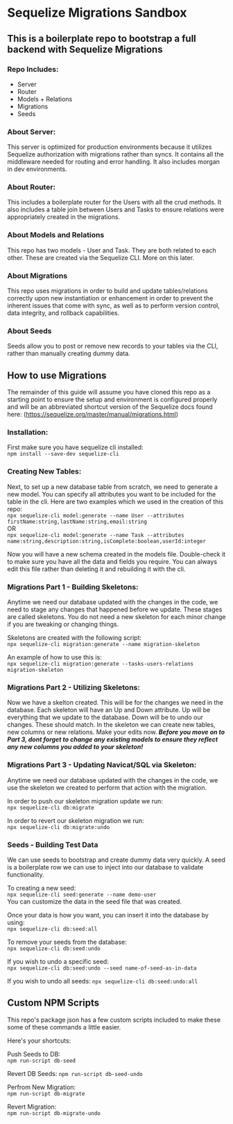 # Sequelize Migrations Sandbox
## This is a boilerplate repo to bootstrap a full backend with Sequelize Migrations

### Repo Includes:
* Server
* Router
* Models + Relations
* Migrations
* Seeds

### About Server:
This server is optimized for production environments because it utilizes Sequelize authorization with migrations rather than syncs.  It contains all the middleware needed for routing and error handling. It also includes morgan in dev environments.

### About Router:
This includes a boilerplate router for the Users with all the crud methods.  It also includes a table join between Users and Tasks to ensure relations were appropriately created in the migrations.

### About Models and Relations
This repo has two models - User and Task.  They are both related to each other.  These are created via the Sequelize CLI.  More on this later.

### About Migrations
This repo uses migrations in order to build and update tables/relations correctly upon new instantiation or enhancement in order to prevent the inherent issues that come with sync, as well as to perform version control, data integrity, and rollback capabilities.

### About Seeds
Seeds allow you to post or remove new records to your tables via the CLI, rather than manually creating dummy data.


## How to use Migrations

The remainder of this guide will assume you have cloned this repo as a starting point to ensure the setup and environment is configured properly and will be an abbreviated shortcut version of the Sequelize docs found here: (https://sequelize.org/master/manual/migrations.html)

### Installation:

First make sure you have sequelize cli installed:   
``npm install --save-dev sequelize-cli``   

### Creating New Tables:
Next, to set up a new database table from scratch, we need to generate a new model.  You can specify all attributes you want to be included for the table in the cli.  Here are two examples which we used in the creation of this repo:   
``npx sequelize-cli model:generate --name User --attributes firstName:string,lastName:string,email:string``   
OR   
``npx sequelize-cli model:generate --name Task --attributes name:string,description:string,isComplete:boolean,userId:integer``    

Now you will have a new schema created in the models file.  Double-check it to make sure you have all the data and fields you require.  You can always edit this file rather than deleting it and rebuilding it with the cli.

### Migrations Part 1 - Building Skeletons:
Anytime we need our database updated with the changes in the code, we need to stage any changes that happened before we update.  These stages are called skeletons.  You do not need a new skeleton for each minor change if you are tweaking or changing things.   

Skeletons are created with the following script:    
``npx sequelize-cli migration:generate --name migration-skeleton``   

An example of how to use this is:   
``npx sequelize-cli migration:generate --tasks-users-relations migration-skeleton``   

### Migrations Part 2 - Utilizing Skeletons:
Now we have a skelton created.  This will be for the changes we need in the database.  Each skeleton will have an Up and Down attribute.  Up will be everything that we update to the database.  Down will be to undo our changes.  These should match.  In the skeleton we can create new tables, new columns or new relations.  Make your edits now.  ***Before you move on to Part 3, dont forget to change any existing models to ensure they reflect any new columns you added to your skeleton!***

### Migrations Part 3 - Updating Navicat/SQL via Skeleton:
Anytime we need our database updated with the changes in the code, we use the skeleton we created to perform that action with the migration. 

In order to push our skeleton migration update we run:   
``npx sequelize-cli db:migrate``   

In order to revert our skeleton migration we run:   
``npx sequelize-cli db:migrate:undo``

### Seeds - Building Test Data
We can use seeds to bootstrap and create dummy data very quickly.  A seed is a boilerplate row we can use to inject into our database to validate functionality.

To creating a new seed:   
``npx sequelize-cli seed:generate --name demo-user``   
You can customize the data in the seed file that was created.

Once your data is how you want, you can insert it into the database by using:   
``npx sequelize-cli db:seed:all``   

To remove your seeds from the database:   
``npx sequelize-cli db:seed:undo``  

If you wish to undo a specific seed:   
``npx sequelize-cli db:seed:undo --seed name-of-seed-as-in-data``   

If you wish to undo all seeds:
``npx sequelize-cli db:seed:undo:all``   


## Custom NPM Scripts
This repo's package json has a few custom scripts included to make these some of these commands a little easier.  

Here's your shortcuts:

Push Seeds to DB:   
``npm run-script db-seed``   

Revert DB Seeds:
``npm run-script db-seed-undo``   

Perfrom New Migration:   
``npm run-script db-migrate``   

Revert Migration:   
``npm run-script db-migrate-undo``

